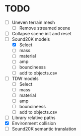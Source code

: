 # TODO

- [ ] Uneven terrain mesh
  - [ ] Remove streamed scene
- [ ] Collapse scene init and reset
- [ ] Sound20K models
  - [x] Select
  - [ ] mass
  - [ ] material
  - [ ] amp
  - [ ] bouncineess
  - [ ] add to objects.csv
- [ ] TDW models 
  - [ ] Select
  - [ ] mass
  - [ ] material
  - [ ] amp
  - [ ] bouncineess
  - [ ] add to objects.csv
- [ ] Library relative paths
- [x] Environment collision
- [ ] Sound20K semantic translation